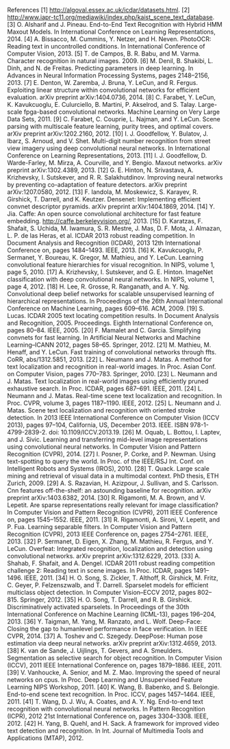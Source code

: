 References
[1] http://algoval.essex.ac.uk/icdar/datasets.html.
[2] http://www.iapr-tc11.org/mediawiki/index.php/kaist_scene_text_database.
[3] O. Alsharif and J. Pineau. End-to-End Text Recognition with Hybrid HMM Maxout Models. In International Conference on Learning Representations, 2014.
[4] A. Bissacco, M. Cummins, Y. Netzer, and H. Neven. PhotoOCR: Reading text in uncontrolled conditions. In International Conference of Computer Vision, 2013.
[5] T. de Campos, B. R. Babu, and M. Varma. Character recognition in natural images. 2009.
[6] M. Denil, B. Shakibi, L. Dinh, and N. de Freitas. Predicting parameters in deep learning. In Advances in Neural Information Processing Systems, pages 2148–2156, 2013.
[7] E. Denton, W. Zaremba, J. Bruna, Y. LeCun, and R. Fergus. Exploiting linear structure within convolutional networks for efficient evaluation. arXiv preprint arXiv:1404.0736, 2014.
[8] C. Farabet, Y. LeCun, K. Kavukcuoglu, E. Culurciello, B. Martini, P. Akselrod, and S. Talay. Large-scale fpga-based convolutional networks. Machine Learning on Very Large Data Sets, 2011.
[9] C. Farabet, C. Couprie, L. Najman, and Y. LeCun. Scene parsing with multiscale feature learning, purity trees, and optimal covers. arXiv preprint arXiv:1202.2160, 2012.
[10] I. J. Goodfellow, Y. Bulatov, J. Ibarz, S. Arnoud, and V. Shet. Multi-digit number recognition from street view imagery using deep convolutional neural networks. In International Conference on Learning Representations, 2013.
[11] I. J. Goodfellow, D. Warde-Farley, M. Mirza, A. Courville, and Y. Bengio. Maxout networks. arXiv preprint arXiv:1302.4389, 2013.
[12] G. E. Hinton, N. Srivastava, A. Krizhevsky, I. Sutskever, and R. R. Salakhutdinov. Improving neural networks by preventing co-adaptation of feature detectors. arXiv preprint arXiv:1207.0580, 2012.
[13] F. Iandola, M. Moskewicz, S. Karayev, R. Girshick, T. Darrell, and K. Keutzer. Densenet: Implementing efficient convnet descriptor pyramids. arXiv preprint arXiv:1404.1869, 2014.
[14] Y. Jia. Caffe: An open source convolutional architecture for fast feature embedding. http://caffe.berkeleyvision.org/, 2013.
[15] D. Karatzas, F. Shafait, S. Uchida, M. Iwamura, S. R. Mestre, J. Mas, D. F. Mota, J. Almazan, L. P. de las Heras, et al. ICDAR 2013 robust reading competition. In Document Analysis and Recognition (ICDAR), 2013 12th International Conference on, pages 1484–1493. IEEE, 2013.
[16] K. Kavukcuoglu, P. Sermanet, Y. Boureau, K. Gregor, M. Mathieu, and Y. LeCun. Learning convolutional feature hierarchies for visual recognition. In NIPS, volume 1, page 5, 2010.
[17] A. Krizhevsky, I. Sutskever, and G. E. Hinton. ImageNet classification with deep convolutional neural networks. In NIPS, volume 1, page 4, 2012.
[18] H. Lee, R. Grosse, R. Ranganath, and A. Y. Ng. Convolutional deep belief networks for scalable unsupervised learning of hierarchical representations. In Proceedings of the 26th Annual International Conference on Machine Learning, pages 609–616. ACM, 2009.
[19] S. Lucas. ICDAR 2005 text locating competition results. In Document Analysis and Recognition, 2005. Proceedings. Eighth International Conference on, pages 80–84. IEEE, 2005.
[20] F. Mamalet and C. Garcia. Simplifying convnets for fast learning. In Artificial Neural Networks and Machine Learning–ICANN 2012, pages 58–65. Springer, 2012.
[21] M. Mathieu, M. Henaff, and Y. LeCun. Fast training of convolutional networks through ffts. CoRR, abs/1312.5851, 2013.
[22] L. Neumann and J. Matas. A method for text localization and recognition in real-world images. In Proc. Asian Conf. on Computer Vision, pages 770–783. Springer, 2010.
[23] L. Neumann and J. Matas. Text localization in real-world images using efficiently pruned exhaustive search. In Proc. ICDAR, pages 687–691. IEEE, 2011.
[24] L. Neumann and J. Matas. Real-time scene text localization and recognition. In Proc. CVPR, volume 3, pages 1187–1190. IEEE, 2012.
[25] L. Neumann and J. Matas. Scene text localization and recognition with oriented stroke detection. In 2013 IEEE International Conference on Computer Vision (ICCV 2013), pages 97–104, California, US, December 2013. IEEE. ISBN 978-1-4799-2839-2. doi: 10.1109/ICCV.2013.19.
[26] M. Oquab, L. Bottou, I. Laptev, and J. Sivic. Learning and transferring mid-level image representations using convolutional neural networks. In Computer Vision and Pattern Recognition (CVPR), 2014.
[27] I. Posner, P. Corke, and P. Newman. Using text-spotting to query the world. In Proc. of the IEEE/RSJ Int. Conf. on Intelligent Robots and Systems (IROS), 2010.
[28] T. Quack. Large scale mining and retrieval of visual data in a multimodal context. PhD thesis, ETH Zurich, 2009.
[29] A. S. Razavian, H. Azizpour, J. Sullivan, and S. Carlsson. Cnn features off-the-shelf: an astounding baseline for recognition. arXiv preprint arXiv:1403.6382, 2014.
[30] R. Rigamonti, M. A. Brown, and V. Lepetit. Are sparse representations really relevant for image classification? In Computer Vision and Pattern Recognition (CVPR), 2011 IEEE Conference on, pages 1545–1552. IEEE, 2011.
[31] R. Rigamonti, A. Sironi, V. Lepetit, and P. Fua. Learning separable filters. In Computer Vision and Pattern Recognition (CVPR), 2013 IEEE Conference on, pages 2754–2761. IEEE, 2013.
[32] P. Sermanet, D. Eigen, X. Zhang, M. Mathieu, R. Fergus, and Y. LeCun. Overfeat: Integrated recognition, localization and detection using convolutional networks. arXiv preprint arXiv:1312.6229, 2013.
[33] A. Shahab, F. Shafait, and A. Dengel. ICDAR 2011 robust reading competition challenge 2: Reading text in scene images. In Proc. ICDAR, pages 1491–1496. IEEE, 2011.
[34] H. O. Song, S. Zickler, T. Althoff, R. Girshick, M. Fritz, C. Geyer, P. Felzenszwalb, and T. Darrell. Sparselet models for efficient multiclass object detection. In Computer Vision–ECCV 2012, pages 802–815. Springer, 2012.
[35] H. O. Song, T. Darrell, and R. B. Girshick. Discriminatively activated sparselets. In Proceedings of the 30th International Conference on Machine Learning (ICML-13), pages 196–204, 2013.
[36] Y. Taigman, M. Yang, M. Ranzato, and L. Wolf. Deep-Face: Closing the gap to humanlevel performance in face verification. In IEEE CVPR, 2014.
[37] A. Toshev and C. Szegedy. DeepPose: Human pose estimation via deep neural networks. arXiv preprint arXiv:1312.4659, 2013.
[38] K. van de Sande, J. Uijlings, T. Gevers, and A. Smeulders. Segmentation as selective search for object recognition. In Computer Vision (ICCV), 2011 IEEE International Conference on, pages 1879–1886. IEEE, 2011.
[39] V. Vanhoucke, A. Senior, and M. Z. Mao. Improving the speed of neural networks on cpus. In Proc. Deep Learning and Unsupervised Feature Learning NIPS Workshop, 2011.
[40] K. Wang, B. Babenko, and S. Belongie. End-to-end scene text recognition. In Proc. ICCV, pages 1457–1464. IEEE, 2011.
[41] T. Wang, D. J. Wu, A. Coates, and A. Y. Ng. End-to-end text recognition with convolutional neural networks. In Pattern Recognition (ICPR), 2012 21st International Conference on, pages 3304–3308. IEEE, 2012.
[42] H. Yang, B. Quehl, and H. Sack. A framework for improved video text detection and recognition. In Int. Journal of Multimedia Tools and Applications (MTAP), 2012.
